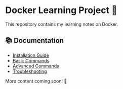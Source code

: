 # Docker Learning Project 🚀  

This repository contains my learning notes on Docker.  

## 📚 Documentation  

- [Installation Guide](/Docs/installation.md)  
- [Basic Commands](/docs/basic-commands.md)  
- [Advanced Commands](/docs/advanced-commands.md)  
- [Troubleshooting](/docs/troubleshooting.md)  

More content coming soon! 🚀
